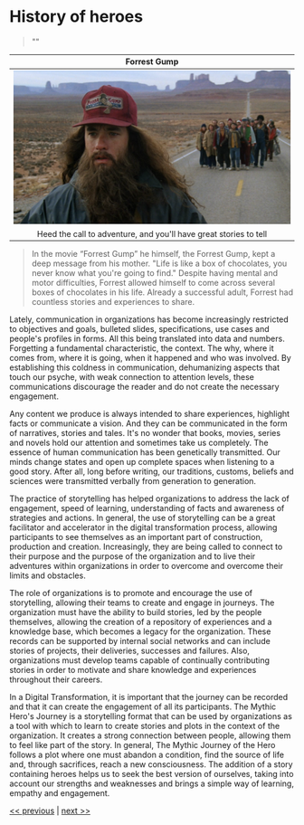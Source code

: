 # History of heroes

>""

| Forrest Gump |
| :---: |
|![](../../images/history_of_heroes.png)|
|Heed the call to adventure, and you'll have great stories to tell|

>In the movie “Forrest Gump” he himself, the Forrest Gump, kept a deep message from his mother. "Life is like a box of chocolates, you never know what you're going to find." Despite having mental and motor difficulties, Forrest allowed himself to come across several boxes of chocolates in his life. Already a successful adult, Forrest had countless stories and experiences to share.

Lately, communication in organizations has become increasingly restricted to objectives and goals, bulleted slides, specifications, use cases and people's profiles in forms. All this being translated into data and numbers. Forgetting a fundamental characteristic, the context. The why, where it comes from, where it is going, when it happened and who was involved. By establishing this coldness in communication, dehumanizing aspects that touch our psyche, with weak connection to attention levels, these communications discourage the reader and do not create the necessary engagement.

Any content we produce is always intended to share experiences, highlight facts or communicate a vision. And they can be communicated in the form of narratives, stories and tales. It's no wonder that books, movies, series and novels hold our attention and sometimes take us completely. The essence of human communication has been genetically transmitted. Our minds change states and open up complete spaces when listening to a good story. After all, long before writing, our traditions, customs, beliefs and sciences were transmitted verbally from generation to generation.

The practice of storytelling has helped organizations to address the lack of engagement, speed of learning, understanding of facts and awareness of strategies and actions. In general, the use of storytelling can be a great facilitator and accelerator in the digital transformation process, allowing participants to see themselves as an important part of construction, production and creation. Increasingly, they are being called to connect to their purpose and the purpose of the organization and to live their adventures within organizations in order to overcome and overcome their limits and obstacles.

The role of organizations is to promote and encourage the use of storytelling, allowing their teams to create and engage in journeys. The organization must have the ability to build stories, led by the people themselves, allowing the creation of a repository of experiences and a knowledge base, which becomes a legacy for the organization. These records can be supported by internal social networks and can include stories of projects, their deliveries, successes and failures. Also, organizations must develop teams capable of continually contributing stories in order to motivate and share knowledge and experiences throughout their careers.

In a Digital Transformation, it is important that the journey can be recorded and that it can create the engagement of all its participants. The Mythic Hero's Journey is a storytelling format that can be used by organizations as a tool with which to learn to create stories and plots in the context of the organization. It creates a strong connection between people, allowing them to feel like part of the story. In general, The Mythic Journey of the Hero follows a plot where one must abandon a condition, find the source of life and, through sacrifices, reach a new consciousness. The addition of a story containing heroes helps us to seek the best version of ourselves, taking into account our strengths and weaknesses and brings a simple way of learning, empathy and engagement.

[<< previous](0-culture_of_empowerment.md) | [next >>](2-the_power_of_the_crowds.md)
